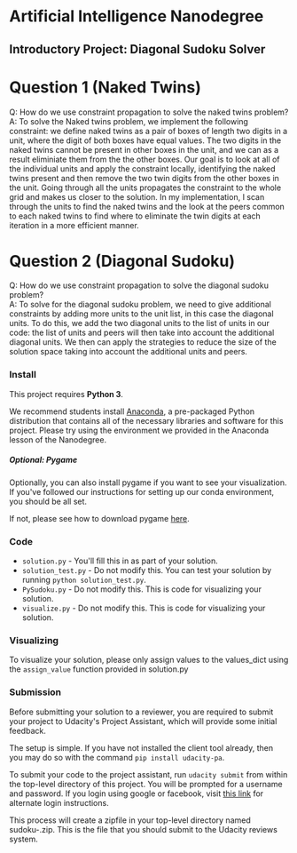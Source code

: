 # Artificial Intelligence Nanodegree
## Introductory Project: Diagonal Sudoku Solver

# Question 1 (Naked Twins)
Q: How do we use constraint propagation to solve the naked twins problem?  
A: To solve the Naked twins problem, we implement the following constraint: we define naked twins as a pair of boxes of length two digits in a unit, where the digit of both boxes have equal values. The two digits in the naked twins cannot be present in other boxes in the unit, and we can as a result eliminiate them from the the other boxes. Our goal is to look at all of the individual units and apply the constraint locally, identifying the naked twins present and then remove the two twin digits from the other boxes in the unit. Going through all the units propagates the constraint to the whole grid and makes us closer to the solution. In my implementation, I scan through the units to find the naked twins and the look at the peers common to each naked twins to find where to eliminate the twin digits at each iteration in a more efficient manner.

# Question 2 (Diagonal Sudoku)
Q: How do we use constraint propagation to solve the diagonal sudoku problem?  
A: To solve for the diagonal sudoku problem, we need to give additional constraints by adding more units to the unit list, in this case the diagonal units. To do this, we add the two diagonal units to the list of units in our code: the list of units and peers will then take into account the additional diagonal units. We then can apply the strategies to reduce the size of the solution space taking into account the additional units and peers.

### Install

This project requires **Python 3**.

We recommend students install [Anaconda](https://www.continuum.io/downloads), a pre-packaged Python distribution that contains all of the necessary libraries and software for this project. 
Please try using the environment we provided in the Anaconda lesson of the Nanodegree.

##### Optional: Pygame

Optionally, you can also install pygame if you want to see your visualization. If you've followed our instructions for setting up our conda environment, you should be all set.

If not, please see how to download pygame [here](http://www.pygame.org/download.shtml).

### Code

* `solution.py` - You'll fill this in as part of your solution.
* `solution_test.py` - Do not modify this. You can test your solution by running `python solution_test.py`.
* `PySudoku.py` - Do not modify this. This is code for visualizing your solution.
* `visualize.py` - Do not modify this. This is code for visualizing your solution.

### Visualizing

To visualize your solution, please only assign values to the values_dict using the `assign_value` function provided in solution.py

### Submission
Before submitting your solution to a reviewer, you are required to submit your project to Udacity's Project Assistant, which will provide some initial feedback.  

The setup is simple.  If you have not installed the client tool already, then you may do so with the command `pip install udacity-pa`.  

To submit your code to the project assistant, run `udacity submit` from within the top-level directory of this project.  You will be prompted for a username and password.  If you login using google or facebook, visit [this link](https://project-assistant.udacity.com/auth_tokens/jwt_login) for alternate login instructions.

This process will create a zipfile in your top-level directory named sudoku-<id>.zip.  This is the file that you should submit to the Udacity reviews system.

